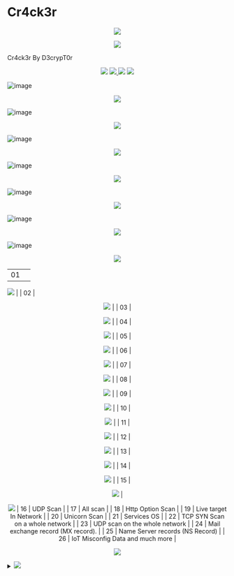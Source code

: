 # Cr4ck3r

<p align="center">
<img src="https://img.shields.io/badge/Cr4ck3r______Automation_Web_Application_Vulnerability_Assessment_And_Penteration_Tool______CMS_And_Hard_Coded-purple.svg">
</p>
<p align="center">
<img src="https://img.shields.io/badge/Cr4ck3r_By_D3crypT0r-indigo.svg">
 </p>
Cr4ck3r By D3crypT0r

<p align="center">
  <img src="https://img.shields.io/badge/Cr4ck3r-blue.svg">
  </a>
  <a href="https://en.wikipedia.org/wiki/Ruby_(programming_language)">
    <img src="https://img.shields.io/badge/Language-Ruby-red.svg">
 </a>
 <img src="https://img.shields.io/badge/Developed_By_Syed_Rizwan_Hilal_Shah-blue.svg">
 <img src="https://img.shields.io/badge/D3crypT0r-red.svg">
</p>

   


![image](https://user-images.githubusercontent.com/66831571/161799073-4622f2d2-f36b-4e57-acaa-0caae559bc8a.png)

<p align="center">
<img src="https://img.shields.io/badge/Cross_Site_Scripting_Scan-blue.svg">
 </p>
 
![image](https://user-images.githubusercontent.com/66831571/161799288-4c329057-fe67-4d5f-9b0d-376cad316ff5.png)


<p align="center">
<img src="https://img.shields.io/badge/SQL_Injection-blue.svg">
 </p>
 
![image](https://user-images.githubusercontent.com/66831571/161799405-88e1872e-778c-4dd9-be3d-15203df46ab1.png)

<p align="center">
<img src="https://img.shields.io/badge/Log_Clear-blue.svg">
 </p>

![image](https://user-images.githubusercontent.com/66831571/161800003-6c8a134d-91c4-40d9-b3ad-eabf95209698.png)


<p align="center">
<img src="https://img.shields.io/badge/Integrated_Web_Application_Firewall_Fingerprinting_Toolkit-blue.svg">
 </p>
 
![image](https://user-images.githubusercontent.com/66831571/157284172-cb0f461e-1f1e-43af-8882-c46b3754dab1.png)

<p align="center">
<img src="https://img.shields.io/badge/Shodan_Search_Engine_Integration-blue.svg">
 </p>
 
![image](https://user-images.githubusercontent.com/66831571/161799668-48ddb68e-00ea-4c2d-818d-ae7b8d3746aa.png)



<p align="center">
<img src="https://img.shields.io/badge/Automation_TCP_Scan-blue.svg">
 </p>
 
![image](https://user-images.githubusercontent.com/66831571/161833993-7006ac6a-fc8d-4f2e-b4cc-6da3a86ded1e.png)

  
   <p align="center">
<img src="https://img.shields.io/badge/Functionality-blue.svg">
 </p>
   

|       |                                                           |
| ----- | --------------------------------------------------------- |
| 01    |  <p align="center">
  <img src="https://img.shields.io/badge/Information Gathering-blue.svg">
  </a>                                    |
| 02    |  <p align="center">
  <img src="https://img.shields.io/badge/SQL_Injection-blue.svg">
  </a>                                           |
| 03    | <p align="center">
  <img src="https://img.shields.io/badge/Cross_Site_Scripting-blue.svg">
  </a>
                                     |
| 04    |  <p align="center">
  <img src="https://img.shields.io/badge/Crwaling-blue.svg">
  </a>                                                |
| 05    |  <p align="center">
  <img src="https://img.shields.io/badge/Automation_Auditing-blue.svg">
  </a>                                     |
| 06    |  <p align="center">
  <img src="https://img.shields.io/badge/Http_Header_Information-blue.svg">
  </a>                                  |
| 07    |  <p align="center">
  <img src="https://img.shields.io/badge/FTP_Banners-blue.svg">
  </a>                                              |
| 08    |  <p align="center">
  <img src="https://img.shields.io/badge/SNTP_Banner-blue.svg">
  </a>                                              |
| 09    |  <p align="center">
  <img src="https://img.shields.io/badge/DNS_Server_Configuration-blue.svg">
  </a>                                 |
| 10    |  <p align="center">
  <img src="https://img.shields.io/badge/Shodan_Engine-blue.svg">
  </a>                                            |
| 11    |  <p align="center">
  <img src="https://img.shields.io/badge/Misconfiguration_Settings-blue.svg">
  </a>                                |
| 12    |  <p align="center">
  <img src="https://img.shields.io/badge/Server_Key_Data-blue.svg">
  </a>                                      |
| 13    |  <p align="center">
  <img src="https://img.shields.io/badge/Nmap_Scan-blue.svg">
  </a>                                                |                    
| 14    |  <p align="center">
  <img src="https://img.shields.io/badge/OS_Scan-blue.svg">
  </a>                                                  |
| 15    |  <p align="center">
  <img src="https://img.shields.io/badge/TCP_Scan-blue.svg">
  </a>                                                 | <p align="center">
  <img src="https://img.shields.io/badge/UDP_Scan-blue.svg">
  </a>
| 16    |  UDP Scan                                                 |
| 17    |  All scan                                                 |
| 18    |  Http Option Scan                                         |
| 19    |  Live target In Network                                   |
| 20    |  Unicorn Scan                                             |
| 21    |  Services OS                                              |
| 22    |  TCP SYN Scan on a whole network                          |
| 23    |  UDP scan on the whole network                            |
| 24    |  Mail exchange record (MX record).                        |
| 25    |  Name Server records (NS Record)                          |
| 26    |  IoT Misconfig Data and much more                         |


<p align="center">
<img src="https://img.shields.io/badge/Cr4ck3r_Installation-blue.svg">
 </p>                             
         
<details>
<p align="center">
<summary> <img src="https://img.shields.io/badge/Click_Here-svg"> </summary>
 </p>

```
To install Cr4ck3r you should execute the following commands.
```
<details>
<p align="center">
<summary> <img src="https://img.shields.io/badge/KALI_LINUX-blue.svg"> </summary>
 </p>

> git clone https://github.com//D3crypT0r/Cr4ck3r.git

> cd Cr4ck3r

> ruby setup.rb (Gems installation Manually)

> ruby Cr4ck3r.rb


<details>
<p align="center">
<summary> <img src="https://img.shields.io/badge/Android_-_Termux-red.svg"> </summary>
 </p>

> pkg update -y

> pkg upgrade -y

> pkg install git -y

> pkg install ruby -y && ruby setup.rb

> git clone https://github.com//D3crypT0r/Cr4ck3r.git

> cd Cr4ck3r

> ruby Cr4ck3r.rb


<p align="center">
<img src="https://img.shields.io/badge/Disclaimer-yellow.svg">
 </p>

```
Usage of the Cr4ck3r tool for illigal
purpose is strongly prohabited.
It is the end user's responsibility 
to obey all applicable local, state, 
federal, & international laws.
Developers assume no liability and 
are not responsible for any misuse or 
damage caused by this program.
```

<p align="center">
<img src="https://img.shields.io/badge/Developed_With_Love_By_Syed_Rizwan_Hilal_Shah-Blue.svg">
</p>
